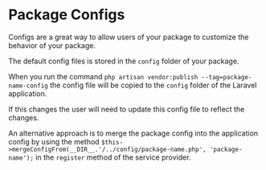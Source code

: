 # Package Configs

Configs are a great way to allow users of your package to customize the behavior of your package.

The default config files is stored in the `config` folder of your package.

When you run the command `php artisan vendor:publish --tag=package-name-config` the config file will be copied to the
`config` folder of the Laravel application.

If this changes the user will need to update this config file to reflect the changes.

An alternative approach is to merge the package config into the application config by using the method
`$this->mergeConfigFrom(__DIR__.'/../config/package-name.php', 'package-name');` in the `register` method of the service
provider.
